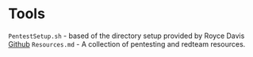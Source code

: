 # Tools
`PentestSetup.sh` - based of the directory setup provided by Royce Davis [Github](https://github.com/R3dy) 
`Resources.md` - A collection of pentesting and redteam resources.
